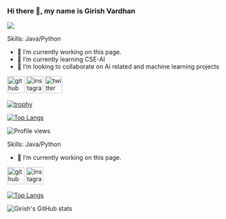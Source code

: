 
### Hi there 👋, my name is Girish Vardhan
![](https://i.pinimg.com/originals/c7/47/94/c747945f78f49103ebb48976b2247592.gif)



Skills: Java/Python

- 🔭 I’m currently working on this page. 
- 🌱 I’m currently learning CSE-AI 
- 👯 I’m looking to collaborate on Ai related and machine learning projects 


[<img src='https://cdn.jsdelivr.net/npm/simple-icons@3.0.1/icons/github.svg' alt='github' height='40'>](https://github.com/energyperformer)  [<img src='https://cdn.jsdelivr.net/npm/simple-icons@3.0.1/icons/instagram.svg' alt='instagram' height='40'>](https://www.instagram.com/don_of_today/)  [<img src='https://cdn.jsdelivr.net/npm/simple-icons@3.0.1/icons/twitter.svg' alt='twitter' height='40'>](https://twitter.com/@Vardhan98161864)  

[![trophy](https://github-profile-trophy.vercel.app/?username=energyperformer)](https://github.com/ryo-ma/github-profile-trophy)

[![Top Langs](https://github-readme-stats.vercel.app/api/top-langs/?username=energyperformer)](https://github.com/anuraghazra/github-readme-stats)

![Profile views](https://gpvc.arturio.dev/energyperformer)  



Skills: Java/Python

- 🔭 I’m currently working on this page. 


[<img src='https://cdn.jsdelivr.net/npm/simple-icons@3.0.1/icons/github.svg' alt='github' height='40'>](https://github.com/energyperformer)  [<img src='https://cdn.jsdelivr.net/npm/simple-icons@3.0.1/icons/instagram.svg' alt='instagram' height='40'>](https://www.instagram.com/don_of_today/)  

[![Top Langs](https://github-readme-stats.vercel.app/api/top-langs/?username=energyperformer)](https://github.com/dlsathvik04/github-readme-stats)


![Girish's GitHub stats](https://github-readme-stats.vercel.app/api?username=energyperformer&show_icons=true&theme=radical)

